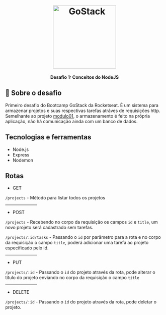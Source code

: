 <h1 align="center">
    <img alt="GoStack" src="https://rocketseat-cdn.s3-sa-east-1.amazonaws.com/bootcamp-header.png" width="200px" />
</h1>

<p align="center"><b>Desafio 1: Conceitos do NodeJS</b></p>

  ## :rocket: Sobre o desafio
  
  Primeiro desafio do Bootcamp GoStack da Rocketseat. É um sistema para armazenar projetos e suas respectivas tarefas atráves de requisições http.
  Semelhante ao projeto <a href="https://github.com/guilhermecapitao/modulo01">modulo01</a>, o armazenamento é feito na própria aplicação, não há comunicação ainda com um banco de dados.
  
  ## Tecnologias e ferramentas

 <ul>
  <li>Node.js</li>
  <li>Express</li>
  <li>Nodemon</li>
 </ul>
  
  ## Rotas
  
  <ul>
    <li> GET </li>
  </ul>
  
   `/projects` - Método para listar todos os projetos
  
<hr width="20%"></hr>
  <ul>
    <li> POST </li>
  </ul>
  
   `/projects` - Recebendo no corpo da requisição os campos `id` e `title`, um novo projeto será cadastrado sem tarefas.
   
   `/projects/:id/tasks` - Passando o `id` por parâmetro para a rota e no corpo da requisição o campo `title`, poderá adicionar uma tarefa ao projeto especificado pelo id. 
  
  <hr width="20%"></hr>
  <ul>
    <li> PUT </li>
  </ul>
  
   `/projects/:id` - Passando o `id` do projeto através da rota, pode alterar o título do projeto enviando no corpo da requisição o campo `title`
  
  <hr width="20%"></hr>
    <ul>
    <li> DELETE </li>
  </ul>
  
   `/projects/:id` - Passando o `id` do projeto através da rota, pode deletar o projeto.
  
  
